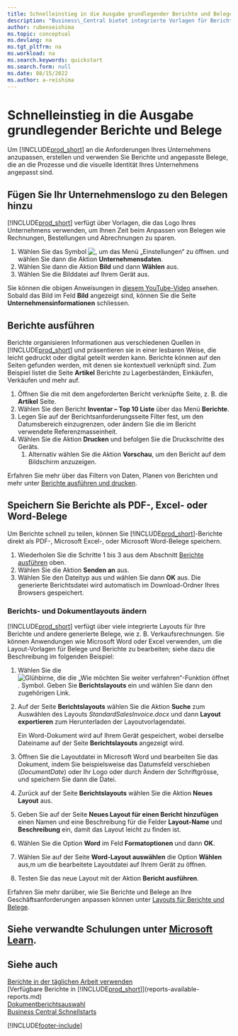 ```yaml
---
title: Schnelleinstieg in die Ausgabe grundlegender Berichte und Belege
description: "Business\_Central bietet integrierte Vorlagen für Berichte und Belege mit vielen Anpassungsoptionen, um sie an die Anforderungen Ihres Unternehmens anzupassen."
author: rubenseishima
ms.topic: conceptual
ms.devlang: na
ms.tgt_pltfrm: na
ms.workload: na
ms.search.keywords: quickstart
ms.search.form: null
ms.date: 08/15/2022
ms.author: a-reishima
---
```


# <a name="basic-reports-and-documents-output-quick-start"></a><a name="basic-reports-and-documents-output-quick-start"></a><a name="basic-reports-and-documents-output-quick-start"></a>Schnelleinstieg in die Ausgabe grundlegender Berichte und Belege

Um [!INCLUDE[prod_short](includes/prod_short.md)] an die Anforderungen Ihres Unternehmens anzupassen, erstellen und verwenden Sie Berichte und angepasste Belege, die an die Prozesse und die visuelle Identität Ihres Unternehmens angepasst sind.

## <a name="add-your-company-logo-to-documents"></a><a name="add-your-company-logo-to-documents"></a><a name="add-your-company-logo-to-documents"></a>Fügen Sie Ihr Unternehmenslogo zu den Belegen hinzu

[!INCLUDE[prod_short](includes/prod_short.md)] verfügt über Vorlagen, die das Logo Ihres Unternehmens verwenden, um Ihnen Zeit beim Anpassen von Belegen wie Rechnungen, Bestellungen und Abrechnungen zu sparen.

1. Wählen Sie das Symbol ![, um das Menü „Einstellungen“ zu öffnen.](media/ui-experience/settings_icon_small.png) und wählen Sie dann die Aktion **Unternehmensdaten**.
2. Wählen Sie dann die Aktion **Bild** und dann **Wählen** aus.
3. Wählen Sie die Bilddatei auf Ihrem Gerät aus.

Sie können die obigen Anweisungen in [diesem YouTube-Video](https://www.youtube.com/watch?v=AatXbKF1NGg) ansehen. Sobald das Bild im Feld **Bild** angezeigt sind, können Sie die Seite **Unternehmensinformationen** schliessen.

## <a name="run-reports"></a><a name="run-reports"></a><a name="run-reports"></a>Berichte ausführen

Berichte organisieren Informationen aus verschiedenen Quellen in [!INCLUDE[prod_short](includes/prod_short.md)] und präsentieren sie in einer lesbaren Weise, die leicht gedruckt oder digital geteilt werden kann. Berichte können auf den Seiten gefunden werden, mit denen sie kontextuell verknüpft sind. Zum Beispiel listet die Seite **Artikel** Berichte zu Lagerbeständen, Einkäufen, Verkäufen und mehr auf.

1. Öffnen Sie die mit dem angeforderten Bericht verknüpfte Seite, z. B. die **Artikel** Seite.
2. Wählen Sie den Bericht **Inventar – Top 10 Liste** über das Menü **Berichte**.
3. Legen Sie auf der Berichtsanforderungsseite Filter fest, um den Datumsbereich einzugrenzen, oder ändern Sie die im Bericht verwendete Referenzmasseinheit.
4. Wählen Sie die Aktion **Drucken** und befolgen Sie die Druckschritte des Geräts.
    1. Alternativ wählen Sie die Aktion **Vorschau**, um den Bericht auf dem Bildschirm anzuzeigen.

Erfahren Sie mehr über das Filtern von Daten, Planen von Berichten und mehr unter [Berichte ausführen und drucken](ui-work-report.md).

## <a name="save-reports-as-pdf-excel-or-word-documents"></a><a name="save-reports-as-pdf-excel-or-word-documents"></a><a name="save-reports-as-pdf-excel-or-word-documents"></a>Speichern Sie Berichte als PDF-, Excel- oder Word-Belege

Um Berichte schnell zu teilen, können Sie [!INCLUDE[prod_short](includes/prod_short.md)]-Berichte direkt als PDF-, Microsoft Excel-, oder Microsoft Word-Belege speichern.

1. Wiederholen Sie die Schritte 1 bis 3 aus dem Abschnitt [Berichte ausführen](#run-reports) oben.
2. Wählen Sie die Aktion **Senden an** aus.
3. Wählen Sie den Dateityp aus und wählen Sie dann **OK** aus.
Die generierte Berichtsdatei wird automatisch im Download-Ordner Ihres Browsers gespeichert.

### <a name="change-report-and-document-layouts"></a><a name="change-report-and-document-layouts"></a><a name="change-report-and-document-layouts"></a>Berichts- und Dokumentlayouts ändern

[!INCLUDE[prod_short](includes/prod_short.md)] verfügt über viele integrierte Layouts für Ihre Berichte und andere generierte Belege, wie z. B. Verkaufsrechnungen. Sie können Anwendungen wie Microsoft Word oder Excel verwenden, um die Layout-Vorlagen für Belege und Berichte zu bearbeiten; siehe dazu die Beschreibung im folgenden Beispiel:

1. Wählen Sie die ![Glühbirne, die die „Wie möchten Sie weiter verfahren“-Funktion öffnet](media/ui-search/search_small.png "Wie möchten Sie weiter verfahren?"). Symbol. Geben Sie **Berichtslayouts** ein und wählen Sie dann den zugehörigen Link.
2. Auf der Seite **Berichtslayouts** wählen Sie die Aktion **Suche** zum Auswählen des Layouts *StandardSalesInvoice.docx* und dann **Layout exportieren** zum Herunterladen der Layoutvorlagendatei.

    Ein Word-Dokument wird auf Ihrem Gerät gespeichert, wobei derselbe Dateiname auf der Seite **Berichtslayouts** angezeigt wird.
3. Öffnen Sie die Layoutdatei in Microsoft Word und bearbeiten Sie das Dokument, indem Sie beispielsweise das Datumsfeld verschieben (*DocumentDate*) oder Ihr Logo oder durch Ändern der Schriftgrösse, und speichern Sie dann die Datei.
4. Zurück auf der Seite **Berichtslayouts** wählen Sie die Aktion **Neues Layout** aus.
5. Geben Sie auf der Seite **Neues Layout für einen Bericht hinzufügen** einen Namen und eine Beschreibung für die Felder **Layout-Name** und **Beschreibung** ein, damit das Layout leicht zu finden ist.
6. Wählen Sie die Option **Word** im Feld **Formatoptionen** und dann **OK**.
7. Wählen Sie auf der Seite **Word-Layout auswählen** die Option **Wählen** aus,m um die bearbeitete Layoutdatei auf Ihrem Gerät zu öffnen.
8. Testen Sie das neue Layout mit der Aktion **Bericht ausführen**.

Erfahren Sie mehr darüber, wie Sie Berichte und Belege an Ihre Geschäftsanforderungen anpassen können unter [Layouts für Berichte und Belege](ui-manage-report-layouts.md).

## <a name="see-related-training-at-microsoft-learn"></a><a name="see-related-training-at-microsoft-learn"></a><a name="see-related-training-at-microsoft-learn"></a>Siehe verwandte Schulungen unter [Microsoft Learn](/learn/modules/work-with-reports/).

## <a name="see-also"></a><a name="see-also"></a><a name="see-also"></a>Siehe auch

[Berichte in der täglichen Arbeit verwenden](reports-use-reports.md)  
[Verfügbare Berichte in [!INCLUDE[prod_short](includes/prod_short.md)]](reports-available-reports.md)  
[Dokumentberichtsauswahl](across-report-selections.md)  
[Business Central Schnellstarts](quick-start-business-central.md)  

[!INCLUDE[footer-include](includes/footer-banner.md)]
